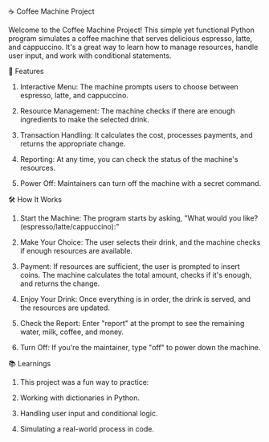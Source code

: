 ☕ Coffee Machine Project

Welcome to the Coffee Machine Project! This simple yet functional Python program simulates a coffee machine that serves delicious espresso, latte, and cappuccino. It's a great way to learn how to manage resources, handle user input, and work with conditional statements.

🚀 Features

1. Interactive Menu: The machine prompts users to choose between espresso, latte, and cappuccino.

2. Resource Management: The machine checks if there are enough ingredients to make the selected drink.

3. Transaction Handling: It calculates the cost, processes payments, and returns the appropriate change.

4. Reporting: At any time, you can check the status of the machine's resources.

5. Power Off: Maintainers can turn off the machine with a secret command.

🛠 How It Works

1. Start the Machine: The program starts by asking, "What would you like? (espresso/latte/cappuccino):"

2. Make Your Choice: The user selects their drink, and the machine checks if enough resources are available.

3. Payment: If resources are sufficient, the user is prompted to insert coins. The machine calculates the total amount, checks if it's enough, and returns the change.

4. Enjoy Your Drink: Once everything is in order, the drink is served, and the resources are updated.

5. Check the Report: Enter "report" at the prompt to see the remaining water, milk, coffee, and money.

6. Turn Off: If you're the maintainer, type "off" to power down the machine.

📚 Learnings

1. This project was a fun way to practice:

2. Working with dictionaries in Python.

3. Handling user input and conditional logic.

4. Simulating a real-world process in code.
